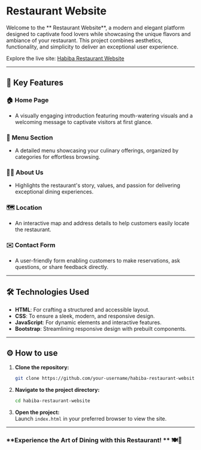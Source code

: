 #  Restaurant Website

Welcome to the ** Restaurant Website**, a modern and elegant platform designed to captivate food lovers while showcasing the unique flavors and ambiance of your restaurant. This project combines aesthetics, functionality, and simplicity to deliver an exceptional user experience.

Explore the live site: [Habiba Restaurant Website](https://habiba-restaurant-website.netlify.app)  

---

## 🌟 **Key Features**

### 🏠 **Home Page**  
- A visually engaging introduction featuring mouth-watering visuals and a welcoming message to captivate visitors at first glance.

### 📖 **Menu Section**  
- A detailed menu showcasing your culinary offerings, organized by categories for effortless browsing.  

### 🧑‍🍳 **About Us**  
- Highlights the restaurant's story, values, and passion for delivering exceptional dining experiences.  

### 🗺️ **Location**  
- An interactive map and address details to help customers easily locate the restaurant.  

### ✉️ **Contact Form**  
- A user-friendly form enabling customers to make reservations, ask questions, or share feedback directly.

---

## 🛠️ **Technologies Used**

- **HTML**: For crafting a structured and accessible layout.  
- **CSS**: To ensure a sleek, modern, and responsive design.  
- **JavaScript**: For dynamic elements and interactive features.  
- **Bootstrap**: Streamlining responsive design with prebuilt components.  

---

## ⚙️ **How to use**

1. **Clone the repository:**  
   ```bash
   git clone https://github.com/your-username/habiba-restaurant-website.git
   ```

2. **Navigate to the project directory:**  
   ```bash
   cd habiba-restaurant-website
   ```

3. **Open the project:**  
   Launch `index.html` in your preferred browser to view the site.  

---




### **Experience the Art of Dining with this Restaurant! ** 🍽️🍷

